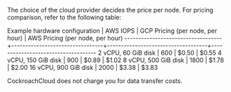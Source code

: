 The choice of the cloud provider decides the price per node. For pricing comparison, refer to the following table:

 Example hardware configuration            | AWS IOPS                        | GCP Pricing (per node, per hour)	  | AWS Pricing (per node, per hour) 
-----------------------------------+---------------------------------+------------------------------------+------------------------------------
2 vCPU, 60 GiB disk   | 600	                           | $0.50	                            | $0.55
4 vCPU, 150 GiB disk  | 900	                           | $0.89                            	| $1.02
8 vCPU, 500 GiB disk  | 1800	                           | $1.78                              | $2.00
16 vCPU, 900 GiB disk | 2000	                           | $3.38                              | $3.83

CockroachCloud does not charge you for data transfer costs.
